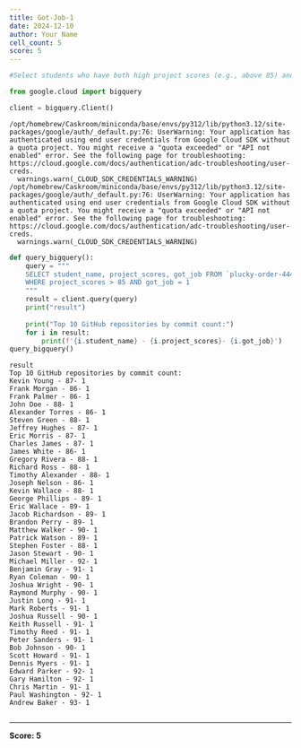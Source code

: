 ```yaml
---
title: Got-Job-1
date: 2024-12-10
author: Your Name
cell_count: 5
score: 5
---
```


```python
#Select students who have both high project scores (e.g., above 85) and got a job.
```


```python
from google.cloud import bigquery
```


```python
client = bigquery.Client()
```

    /opt/homebrew/Caskroom/miniconda/base/envs/py312/lib/python3.12/site-packages/google/auth/_default.py:76: UserWarning: Your application has authenticated using end user credentials from Google Cloud SDK without a quota project. You might receive a "quota exceeded" or "API not enabled" error. See the following page for troubleshooting: https://cloud.google.com/docs/authentication/adc-troubleshooting/user-creds. 
      warnings.warn(_CLOUD_SDK_CREDENTIALS_WARNING)
    /opt/homebrew/Caskroom/miniconda/base/envs/py312/lib/python3.12/site-packages/google/auth/_default.py:76: UserWarning: Your application has authenticated using end user credentials from Google Cloud SDK without a quota project. You might receive a "quota exceeded" or "API not enabled" error. See the following page for troubleshooting: https://cloud.google.com/docs/authentication/adc-troubleshooting/user-creds. 
      warnings.warn(_CLOUD_SDK_CREDENTIALS_WARNING)



```python
def query_bigquery():
    query = """
    SELECT student_name, project_scores, got_job FROM `plucky-order-444214-g8.student_data.student_data_madhuri` 
    WHERE project_scores > 85 AND got_job = 1
    """
    result = client.query(query)
    print("result")
    
    print("Top 10 GitHub repositories by commit count:")
    for i in result:
        print(f'{i.student_name} - {i.project_scores}- {i.got_job}')
query_bigquery()
```

    result
    Top 10 GitHub repositories by commit count:
    Kevin Young - 87- 1
    Frank Morgan - 86- 1
    Frank Palmer - 86- 1
    John Doe - 88- 1
    Alexander Torres - 86- 1
    Steven Green - 88- 1
    Jeffrey Hughes - 87- 1
    Eric Morris - 87- 1
    Charles James - 87- 1
    James White - 86- 1
    Gregory Rivera - 88- 1
    Richard Ross - 88- 1
    Timothy Alexander - 88- 1
    Joseph Nelson - 86- 1
    Kevin Wallace - 88- 1
    George Phillips - 89- 1
    Eric Wallace - 89- 1
    Jacob Richardson - 89- 1
    Brandon Perry - 89- 1
    Matthew Walker - 90- 1
    Patrick Watson - 89- 1
    Stephen Foster - 88- 1
    Jason Stewart - 90- 1
    Michael Miller - 92- 1
    Benjamin Gray - 91- 1
    Ryan Coleman - 90- 1
    Joshua Wright - 90- 1
    Raymond Murphy - 90- 1
    Justin Long - 91- 1
    Mark Roberts - 91- 1
    Joshua Russell - 90- 1
    Keith Russell - 91- 1
    Timothy Reed - 91- 1
    Peter Sanders - 91- 1
    Bob Johnson - 90- 1
    Scott Howard - 91- 1
    Dennis Myers - 91- 1
    Edward Parker - 92- 1
    Gary Hamilton - 92- 1
    Chris Martin - 91- 1
    Paul Washington - 92- 1
    Andrew Baker - 93- 1



```python

```


---
**Score: 5**
